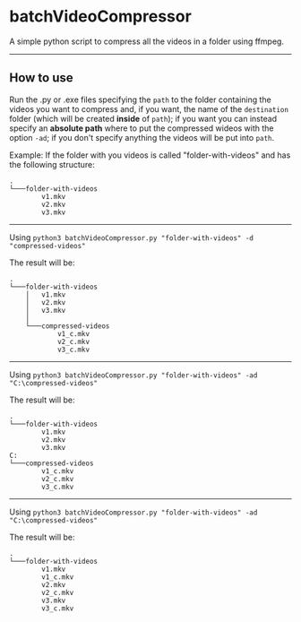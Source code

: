 # batchVideoCompressor

A simple python script to compress all the videos in a folder using ffmpeg.

-----------
## How to use ##

Run the .py or .exe files specifying the `path` to the folder containing the videos you want to compress and, if you want, the name of the `destination` folder (which will be created **inside** of `path`); if you want you can instead specify an **absolute path** where to put the compressed wideos with the option `-ad`; if you don't specify anything the videos will be put into `path`.


Example:
If the folder with you videos is called "folder-with-videos" and has the following structure:

```
.
└───folder-with-videos
        v1.mkv
        v2.mkv
        v3.mkv
```
------------------

Using `python3 batchVideoCompressor.py "folder-with-videos" -d "compressed-videos"`

The result will be:
```
.
└───folder-with-videos
    │   v1.mkv
    │   v2.mkv
    │   v3.mkv
    │
    └───compressed-videos
            v1_c.mkv
            v2_c.mkv
            v3_c.mkv
```
------------------
Using `python3 batchVideoCompressor.py "folder-with-videos" -ad "C:\compressed-videos"`

The result will be:
```
.
└───folder-with-videos
        v1.mkv
        v2.mkv
        v3.mkv
C:
└───compressed-videos
        v1_c.mkv
        v2_c.mkv
        v3_c.mkv
```

------------------

Using `python3 batchVideoCompressor.py "folder-with-videos" -ad "C:\compressed-videos"`

The result will be:
```
.
└───folder-with-videos
        v1.mkv
        v1_c.mkv
        v2.mkv
        v2_c.mkv
        v3.mkv
        v3_c.mkv
```
